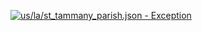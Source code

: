 [![us/la/st_tammany_parish.json - Exception](https://img.shields.io/badge/us/la/st_tammany_parish.json-Exception-red)](https://github.com/openaddresses/openaddresses/tree/master/sources/us/la/st_tammany_parish.json)